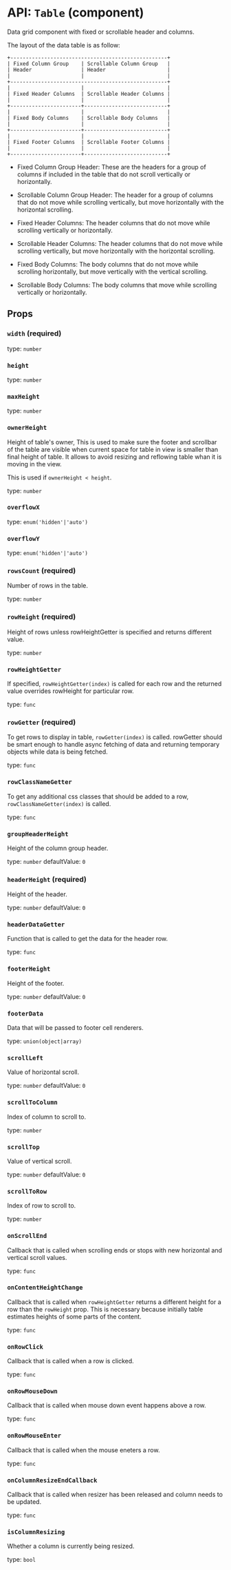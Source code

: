 <!-- File generated from "src/FixedDataTable.react.js" -->
API: `Table` (component)
========================

Data grid component with fixed or scrollable header and columns.

The layout of the data table is as follow:

```
+---------------------------------------------------+
| Fixed Column Group    | Scrollable Column Group   |
| Header                | Header                    |
|                       |                           |
+---------------------------------------------------+
|                       |                           |
| Fixed Header Columns  | Scrollable Header Columns |
|                       |                           |
+-----------------------+---------------------------+
|                       |                           |
| Fixed Body Columns    | Scrollable Body Columns   |
|                       |                           |
+-----------------------+---------------------------+
|                       |                           |
| Fixed Footer Columns  | Scrollable Footer Columns |
|                       |                           |
+-----------------------+---------------------------+
```

- Fixed Column Group Header: These are the headers for a group
  of columns if included in the table that do not scroll
  vertically or horizontally.

- Scrollable Column Group Header:  The header for a group of columns
  that do not move while scrolling vertically, but move horizontally
  with the horizontal scrolling.

- Fixed Header Columns: The header columns that do not move while scrolling
  vertically or horizontally.

- Scrollable Header Columns: The header columns that do not move
  while scrolling vertically, but move horizontally with the horizontal
  scrolling.

- Fixed Body Columns: The body columns that do not move while scrolling
  horizontally, but move vertically with the vertical scrolling.

- Scrollable Body Columns: The body columns that move while scrolling
  vertically or horizontally.

Props
-----

### `width` (required)

type: `number`


### `height`

type: `number`


### `maxHeight`

type: `number`


### `ownerHeight`

Height of table's owner, This is used to make sure the footer
and scrollbar of the table are visible when current space for table in
view is smaller than final height of table. It allows to avoid resizing
and reflowing table whan it is moving in the view.

This is used if `ownerHeight < height`.

type: `number`


### `overflowX`

type: `enum('hidden'|'auto')`


### `overflowY`

type: `enum('hidden'|'auto')`


### `rowsCount` (required)

Number of rows in the table.

type: `number`


### `rowHeight` (required)

Height of rows unless rowHeightGetter is specified and returns different
value.

type: `number`


### `rowHeightGetter`

If specified, `rowHeightGetter(index)` is called for each row and the
returned value overrides rowHeight for particular row.

type: `func`


### `rowGetter` (required)

To get rows to display in table, `rowGetter(index)`
is called. rowGetter should be smart enough to handle async
fetching of data and returning temporary objects
while data is being fetched.

type: `func`


### `rowClassNameGetter`

To get any additional css classes that should be added to a row,
`rowClassNameGetter(index)` is called.

type: `func`


### `groupHeaderHeight`

Height of the column group header.

type: `number`
defaultValue: `0`


### `headerHeight` (required)

Height of the header.

type: `number`
defaultValue: `0`


### `headerDataGetter`

Function that is called to get the data for the header row.

type: `func`


### `footerHeight`

Height of the footer.

type: `number`
defaultValue: `0`


### `footerData`

Data that will be passed to footer cell renderers.

type: `union(object|array)`


### `scrollLeft`

Value of horizontal scroll.

type: `number`
defaultValue: `0`


### `scrollToColumn`

Index of column to scroll to.

type: `number`


### `scrollTop`

Value of vertical scroll.

type: `number`
defaultValue: `0`


### `scrollToRow`

Index of row to scroll to.

type: `number`


### `onScrollEnd`

Callback that is called when scrolling ends or stops with new horizontal
and vertical scroll values.

type: `func`


### `onContentHeightChange`

Callback that is called when `rowHeightGetter` returns a different height
for a row than the `rowHeight` prop. This is necessary because initially
table estimates heights of some parts of the content.

type: `func`


### `onRowClick`

Callback that is called when a row is clicked.

type: `func`


### `onRowMouseDown`

Callback that is called when mouse down event happens above a row.

type: `func`


### `onRowMouseEnter`

Callback that is called when the mouse eneters a row.

type: `func`


### `onColumnResizeEndCallback`

Callback that is called when resizer has been released
and column needs to be updated.

type: `func`


### `isColumnResizing`

Whether a column is currently being resized.

type: `bool`

